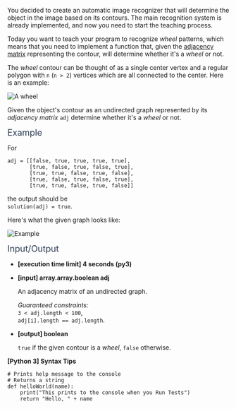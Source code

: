 <p>You decided to create an automatic image recognizer that will determine the object in the image based on its contours. The main recognition system is already implemented, and now you need to start the teaching process.</p>
<p>Today you want to teach your program to recognize <em>wheel</em> patterns, which means that you need to implement a function that, given the <a href="keyword://adjacency-matrix-unweighted" target="_blank">adjacency matrix</a> representing the contour, will determine whether it's a <em>wheel</em> or not.</p>
<p>The <em>wheel</em> contour can be thought of as a single center vertex and a regular polygon with <code>n</code> (<code>n &gt; 2</code>) vertices which are all connected to the center. Here is an example:</p>
<p><img src="https://codesignal.s3.amazonaws.com/tasks/isWheel/img/wheel.png?_tm=1624355812643" alt="A wheel" /></p>
<p>Given the object's contour as an undirected graph represented by its <em>adjacency matrix</em> <code>adj</code> determine whether it's a <em>wheel</em> or not.</p>
<p><span class="markdown--header" style="color:#2b3b52;font-size:1.4em">Example</span></p>
<p>For</p>
<pre><code>adj = [[false, true, true, true, true],
       [true, false, true, false, true],
       [true, true, false, true, false],
       [true, false, true, false, true],
       [true, true, false, true, false]]
</code></pre>
<p>the output should be<br />
<code>solution(adj) = true</code>.</p>
<p>Here's what the given graph looks like:</p>
<p><img src="https://codesignal.s3.amazonaws.com/tasks/isWheel/img/example1.png?_tm=1624355812850" alt="Example" /></p>
<p><span class="markdown--header" style="color:#2b3b52;font-size:1.4em">Input/Output</span></p>
<ul>
<li>
<p><strong>[execution time limit] 4 seconds (py3)</strong></p>
</li>
<li>
<p><strong>[input] array.array.boolean adj</strong></p>
<p>An adjacency matrix of an undirected graph.</p>
<p><em>Guaranteed constraints:</em><br />
<code>3 &lt; adj.length &lt; 100</code>,<br />
<code>adj[i].length == adj.length</code>.</p>
</li>
<li>
<p><strong>[output] boolean</strong></p>
<p><code>true</code> if the given contour is a <em>wheel</em>, <code>false</code> otherwise.</p>
</li>
</ul>
<p><strong>[Python 3] Syntax Tips</strong></p>
<pre><code class="language-python"><span class="hljs-comment"># Prints help message to the console</span>
<span class="hljs-comment"># Returns a string</span>
<span class="hljs-keyword">def</span> <span class="hljs-title function_">helloWorld</span>(<span class="hljs-params">name</span>):
    <span class="hljs-built_in">print</span>(<span class="hljs-string">"This prints to the console when you Run Tests"</span>)
    <span class="hljs-keyword">return</span> <span class="hljs-string">"Hello, "</span> + name

</code></pre>
